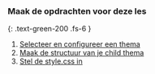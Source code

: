 ### Maak de opdrachten voor deze les
{: .text-green-200 .fs-6 }

1. [Selecteer en configureer een thema](select)
2. [Maak de structuur van je child thema](structure)
3. [Stel de style.css in](style_css)
